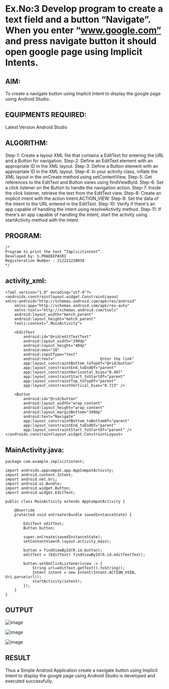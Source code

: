 # Ex.No:3 Develop program to create a text field and a button “Navigate”. When you enter “www.google.com” and press navigate button it should open google page using Implicit Intents.


## AIM:

To create a navigate button using Implicit Intent to display the google page using Android Studio.

## EQUIPMENTS REQUIRED:

Latest Version Android Studio

## ALGORITHM:

Step-1: Create a layout XML file that contains a EditText for entering the URL and a Button for navigation.
Step-2: Define an EditText element with an appropriate ID in the XML layout.
Step-3: Define a Button element with an appropriate ID in the XML layout.
Step-4: In your activity class, inflate the XML layout in the onCreate method using setContentView.
Step-5: Get references to the EditText and Button views using findViewById.
Step-6: Set a click listener on the Button to handle the navigation action.
Step-7: Inside the click listener, retrieve the text from the EditText view.
Step-8: Create an implicit intent with the action Intent.ACTION_VIEW.
Step-9: Set the data of the intent to the URL entered in the EditText.
Step-10: Verify if there's an app capable of handling the intent using resolveActivity method.
Step-11: If there's an app capable of handling the intent, start the activity using startActivity method with the intent.




## PROGRAM:
```
/*
Program to print the text “Implicitintent”.
Developed by: S.PRADEEPASRI
Registeration Number : 212221220038
*/
```
## activity_xml:
```
<?xml version="1.0" encoding="utf-8"?>
<androidx.constraintlayout.widget.ConstraintLayout xmlns:android="http://schemas.android.com/apk/res/android"
    xmlns:app="http://schemas.android.com/apk/res-auto"
    xmlns:tools="http://schemas.android.com/tools"
    android:layout_width="match_parent"
    android:layout_height="match_parent"
    tools:context=".MainActivity">

    <EditText
        android:id="@+id/editTextText"
        android:layout_width="290dp"
        android:layout_height="48dp"
        android:ems="10"
        android:inputType="text"
        android:text="                    Enter the link"
        app:layout_constraintBottom_toTopOf="@+id/button"
        app:layout_constraintEnd_toEndOf="parent"
        app:layout_constraintHorizontal_bias="0.497"
        app:layout_constraintStart_toStartOf="parent"
        app:layout_constraintTop_toTopOf="parent"
        app:layout_constraintVertical_bias="0.723" />

    <Button
        android:id="@+id/button"
        android:layout_width="wrap_content"
        android:layout_height="wrap_content"
        android:layout_marginBottom="340dp"
        android:text="Navigate"
        app:layout_constraintBottom_toBottomOf="parent"
        app:layout_constraintEnd_toEndOf="parent"
        app:layout_constraintStart_toStartOf="parent" />
</androidx.constraintlayout.widget.ConstraintLayout>
```
## MainActivity.java:
```
package com.example.implicitintent;

import androidx.appcompat.app.AppCompatActivity;
import android.content.Intent;
import android.net.Uri;
import android.os.Bundle;
import android.widget.Button;
import android.widget.EditText;

public class MainActivity extends AppCompatActivity {

    @Override
    protected void onCreate(Bundle savedInstanceState) {

        EditText editText;
        Button button;

        super.onCreate(savedInstanceState);
        setContentView(R.layout.activity_main);

        button = findViewById(R.id.button);
        editText = (EditText) findViewById(R.id.editTextText);

        button.setOnClickListener(view -> {
            String url=editText.getText().toString();
            Intent intent = new Intent(Intent.ACTION_VIEW, Uri.parse(url));
            startActivity(intent);
        });
    }
}
```

## OUTPUT

![image](https://github.com/suryacse05/Mobile-Application-Development/assets/131433142/a047c770-1178-4f03-9089-794c0d238cbb)

![image](https://github.com/suryacse05/Mobile-Application-Development/assets/131433142/f8d79ded-eb7f-4a2c-868d-6543d1388f36)

![image](https://github.com/suryacse05/Mobile-Application-Development/assets/131433142/e1683fa3-a48c-49af-bba2-a2d29e1fff8e)

## RESULT
Thus a Simple Android Application create a navigate button using Implicit Intent to display the google page using Android Studio is developed and executed successfully.


